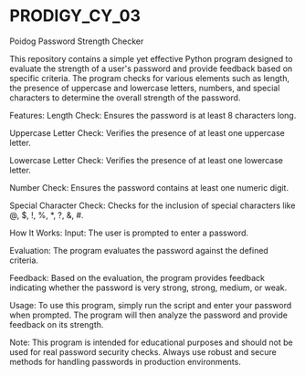 # PRODIGY_CY_03

Poidog Password Strength Checker

This repository contains a simple yet effective Python program designed to evaluate the strength of a user's password and provide feedback based on specific criteria. The program checks for various elements such as length, the presence of uppercase and lowercase letters, numbers, and special characters to determine the overall strength of the password.

Features:
Length Check: Ensures the password is at least 8 characters long.

Uppercase Letter Check: Verifies the presence of at least one uppercase letter.

Lowercase Letter Check: Verifies the presence of at least one lowercase letter.

Number Check: Ensures the password contains at least one numeric digit.

Special Character Check: Checks for the inclusion of special characters like @, $, !, %, *, ?, &, #.

How It Works:
Input: The user is prompted to enter a password.

Evaluation: The program evaluates the password against the defined criteria.

Feedback: Based on the evaluation, the program provides feedback indicating whether the password is very strong, strong, medium, or weak.

Usage:
To use this program, simply run the script and enter your password when prompted. The program will then analyze the password and provide feedback on its strength.

Note:
This program is intended for educational purposes and should not be used for real password security checks. Always use robust and secure methods for handling passwords in production environments.
